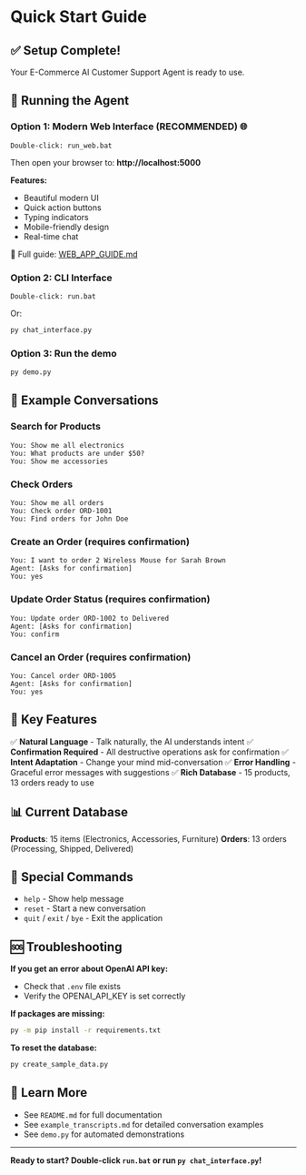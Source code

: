 # Quick Start Guide

## ✅ Setup Complete!

Your E-Commerce AI Customer Support Agent is ready to use.

## 🚀 Running the Agent

### Option 1: Modern Web Interface (RECOMMENDED) 🌐
```
Double-click: run_web.bat
```
Then open your browser to: **http://localhost:5000**

**Features:**
- Beautiful modern UI
- Quick action buttons
- Typing indicators
- Mobile-friendly design
- Real-time chat

📖 Full guide: [WEB_APP_GUIDE.md](WEB_APP_GUIDE.md)

### Option 2: CLI Interface
```
Double-click: run.bat
```
Or:
```bash
py chat_interface.py
```

### Option 3: Run the demo
```bash
py demo.py
```

## 💬 Example Conversations

### Search for Products
```
You: Show me all electronics
You: What products are under $50?
You: Show me accessories
```

### Check Orders
```
You: Show me all orders
You: Check order ORD-1001
You: Find orders for John Doe
```

### Create an Order (requires confirmation)
```
You: I want to order 2 Wireless Mouse for Sarah Brown
Agent: [Asks for confirmation]
You: yes
```

### Update Order Status (requires confirmation)
```
You: Update order ORD-1002 to Delivered
Agent: [Asks for confirmation]
You: confirm
```

### Cancel an Order (requires confirmation)
```
You: Cancel order ORD-1005
Agent: [Asks for confirmation]
You: yes
```

## 🎯 Key Features

✅ **Natural Language** - Talk naturally, the AI understands intent
✅ **Confirmation Required** - All destructive operations ask for confirmation
✅ **Intent Adaptation** - Change your mind mid-conversation
✅ **Error Handling** - Graceful error messages with suggestions
✅ **Rich Database** - 15 products, 13 orders ready to use

## 📊 Current Database

**Products**: 15 items (Electronics, Accessories, Furniture)
**Orders**: 13 orders (Processing, Shipped, Delivered)

## 🔧 Special Commands

- `help` - Show help message
- `reset` - Start a new conversation
- `quit` / `exit` / `bye` - Exit the application

## 🆘 Troubleshooting

**If you get an error about OpenAI API key:**
- Check that `.env` file exists
- Verify the OPENAI_API_KEY is set correctly

**If packages are missing:**
```bash
py -m pip install -r requirements.txt
```

**To reset the database:**
```bash
py create_sample_data.py
```

## 📖 Learn More

- See `README.md` for full documentation
- See `example_transcripts.md` for detailed conversation examples
- See `demo.py` for automated demonstrations

---

**Ready to start? Double-click `run.bat` or run `py chat_interface.py`!**